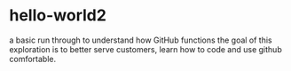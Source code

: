 # hello-world2
a basic run through to understand how GitHub functions
the goal of this exploration is to better serve customers, learn how to code and use github comfortable. 
